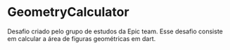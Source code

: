 # GeometryCalculator
Desafio criado pelo grupo de estudos da Epic team. Esse desafio consiste em calcular a área de figuras geométricas em dart. 
